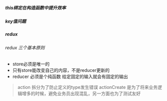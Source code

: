 ##### this绑定在构造函数中提升效率
##### key值问题
##### redux
###### redux 三个基本原则
- store必须是唯一的
- 只有store能改变自己的内容，不是reducer更新的
- reducer 必须是个纯函数 给定固定的输入就会有固定的输出
> action 拆分为了防止定义的type发生错误
> actionCreate 是为了将来业务逻辑增多的时候，避免业务员出现混乱，另一方面也为了测试友好